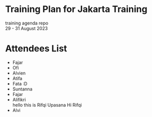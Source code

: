# Training Plan for Jakarta Training
training agenda repo
<br /> 29 - 31 August 2023

# Attendees List

- Fajar
- Ofi
- Alvien
- Atifa
- Fata :D
- Suntanna
- Fajar
- Alifikri
<br /> hello this is Rifqi
Upasana
Hi Rifqi
- Alvi
